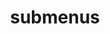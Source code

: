 ---
layout: page
title: submenus
nav: false
nav_order: 6
dropdown: true
children: 
    - title: moments
      permalink: /moments/
---